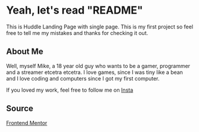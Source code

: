 # Yeah, let's read "README"

This is Huddle Landing Page with single page. This is my first project so feel free to tell me my mistakes and thanks for checking it out. 

## About Me
Well, myself Mike, a 18 year old guy who wants to be a gamer, programmer and a streamer etcetra etcetra.
I love games, since I was tiny like a bean and I love coding and computers since I got my first computer.

If you loved my work, feel free to follow me on [Insta](https://www.instagram.com/laksh_4uh)

## Source

[Frontend Mentor](https://www.frontendmentor.io)